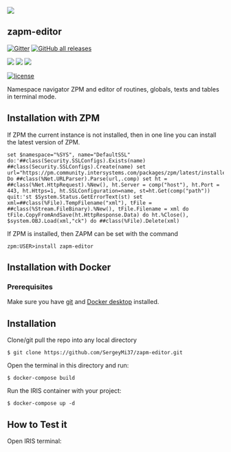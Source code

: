![](https://raw.githubusercontent.com/SergeyMi37/zapm-editor/blob/master/doc/zed-b.png)

## zapm-editor
[![Gitter](https://img.shields.io/badge/Available%20on-Intersystems%20Open%20Exchange-00b2a9.svg)](https://openexchange.intersystems.com/package/zapm-editor)
[![GitHub all releases](https://img.shields.io/badge/Available%20on-GitHub-black)](https://github.com/SergeyMi37/zapm-editor)

[![](https://img.shields.io/badge/InterSystems-IRIS-blue.svg)](https://www.intersystems.com/products/intersystems-iris/)
[![](https://img.shields.io/badge/InterSystems-Caché-blue.svg)](https://www.intersystems.com/products/cache/)
[![](https://img.shields.io/badge/InterSystems-Ensemble-blue.svg)](https://www.intersystems.com/products/ensemble/)

[![license](https://img.shields.io/badge/License-MIT-yellow.svg)](https://opensource.org/licenses/MIT)


Namespace navigator ZPM and editor of routines, globals, texts and tables in terminal mode.

## Installation with ZPM

If ZPM the current instance is not installed, then in one line you can install the latest version of ZPM.
```
set $namespace="%SYS", name="DefaultSSL" do:'##class(Security.SSLConfigs).Exists(name) ##class(Security.SSLConfigs).Create(name) set url="https://pm.community.intersystems.com/packages/zpm/latest/installer" Do ##class(%Net.URLParser).Parse(url,.comp) set ht = ##class(%Net.HttpRequest).%New(), ht.Server = comp("host"), ht.Port = 443, ht.Https=1, ht.SSLConfiguration=name, st=ht.Get(comp("path")) quit:'st $System.Status.GetErrorText(st) set xml=##class(%File).TempFilename("xml"), tFile = ##class(%Stream.FileBinary).%New(), tFile.Filename = xml do tFile.CopyFromAndSave(ht.HttpResponse.Data) do ht.%Close(), $system.OBJ.Load(xml,"ck") do ##class(%File).Delete(xml)
```
If ZPM is installed, then ZAPM can be set with the command
```
zpm:USER>install zapm-editor
```
## Installation with Docker

### Prerequisites
Make sure you have [git](https://git-scm.com/book/en/v2/Getting-Started-Installing-Git) and [Docker desktop](https://www.docker.com/products/docker-desktop) installed.

## Installation 
Clone/git pull the repo into any local directory

```
$ git clone https://github.com/SergeyMi37/zapm-editor.git
```

Open the terminal in this directory and run:

```
$ docker-compose build
```

Run the IRIS container with your project:

```
$ docker-compose up -d
```

## How to Test it
Open IRIS terminal:
